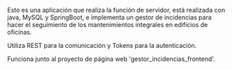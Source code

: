 Esto es una aplicación que realiza la función de servidor, está realizada con java, MySQL y SpringBoot, e implementa un gestor de incidencias para hacer el seguimiento de los mantenimientos integrales en edificios de oficinas.

Utiliza REST para la comunicación y Tokens para la autenticación.

Funciona junto al proyecto de página web 'gestor_incidencias_frontend'.
